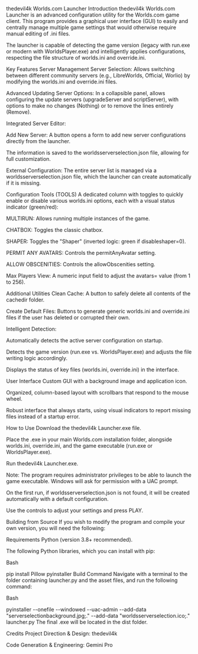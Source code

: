 thedevil4k Worlds.com Launcher
Introduction
thedevil4k Worlds.com Launcher is an advanced configuration utility for the Worlds.com game client. This program provides a graphical user interface (GUI) to easily and centrally manage multiple game settings that would otherwise require manual editing of .ini files.

The launcher is capable of detecting the game version (legacy with run.exe or modern with WorldsPlayer.exe) and intelligently applies configurations, respecting the file structure of worlds.ini and override.ini.

Key Features
Server Management
Server Selection: Allows switching between different community servers (e.g., LibreWorlds, Official, Worlio) by modifying the worlds.ini and override.ini files.

Advanced Updating Server Options: In a collapsible panel, allows configuring the update servers (upgradeServer and scriptServer), with options to make no changes (Nothing) or to remove the lines entirely (Remove).

Integrated Server Editor:

Add New Server: A button opens a form to add new server configurations directly from the launcher.

The information is saved to the worldsserverselection.json file, allowing for full customization.

External Configuration: The entire server list is managed via a worldsserverselection.json file, which the launcher can create automatically if it is missing.

Configuration Tools (TOOLS)
A dedicated column with toggles to quickly enable or disable various worlds.ini options, each with a visual status indicator (green/red):

MULTIRUN: Allows running multiple instances of the game.

CHATBOX: Toggles the classic chatbox.

SHAPER: Toggles the "Shaper" (inverted logic: green if disableshaper=0).

PERMIT ANY AVATARS: Controls the permitAnyAvatar setting.

ALLOW OBSCENITIES: Controls the allowObscenities setting.

Max Players View: A numeric input field to adjust the avatars= value (from 1 to 256).

Additional Utilities
Clean Cache: A button to safely delete all contents of the cachedir folder.

Create Default Files: Buttons to generate generic worlds.ini and override.ini files if the user has deleted or corrupted their own.

Intelligent Detection:

Automatically detects the active server configuration on startup.

Detects the game version (run.exe vs. WorldsPlayer.exe) and adjusts the file writing logic accordingly.

Displays the status of key files (worlds.ini, override.ini) in the interface.

User Interface
Custom GUI with a background image and application icon.

Organized, column-based layout with scrollbars that respond to the mouse wheel.

Robust interface that always starts, using visual indicators to report missing files instead of a startup error.

How to Use
Download the thedevil4k Launcher.exe file.

Place the .exe in your main Worlds.com installation folder, alongside worlds.ini, override.ini, and the game executable (run.exe or WorldsPlayer.exe).

Run thedevil4k Launcher.exe.

Note: The program requires administrator privileges to be able to launch the game executable. Windows will ask for permission with a UAC prompt.

On the first run, if worldsserverselection.json is not found, it will be created automatically with a default configuration.

Use the controls to adjust your settings and press PLAY.

Building from Source
If you wish to modify the program and compile your own version, you will need the following:

Requirements
Python (version 3.8+ recommended).

The following Python libraries, which you can install with pip:

Bash

pip install Pillow pyinstaller
Build Command
Navigate with a terminal to the folder containing launcher.py and the asset files, and run the following command:

Bash

pyinstaller --onefile --windowed --uac-admin --add-data "serverselectionbackground.jpg;." --add-data "worldsserverselection.ico;." launcher.py
The final .exe will be located in the dist folder.

Credits
Project Direction & Design: thedevil4k

Code Generation & Engineering: Gemini Pro
